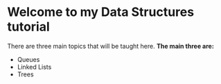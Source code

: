 # Welcome to my Data Structures tutorial
There are three main topics that will be taught here.
**The main three are:**
* Queues
* Linked Lists
* Trees

